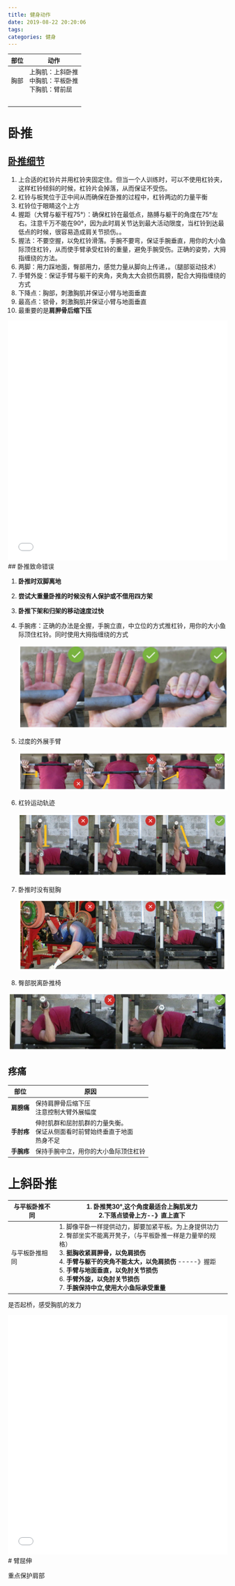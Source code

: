 ```yaml
---
title: 健身动作
date: 2019-08-22 20:20:06
tags:
categories: 健身
---
```


| 部位 | 动作                                                   |
| ---- | ------------------------------------------------------ |
| 胸部 | 上胸肌：上斜卧推<br>中胸肌：平板卧推<br>下胸肌：臂前屈 |
|      |                                                        |
|      |                                                        |
|      |                                                        |
|      |                                                        |
|      |                                                        |

<!--more-->

# 卧推

## [卧推细节](https://mp.weixin.qq.com/s?__biz=MzA3MDE5NDQxMQ==&mid=2649921198&idx=1&sn=59eea138954556dcbca1e62c6116edb9&chksm=86c6b32ab1b13a3c85904df933279afaf0afe1c89463021249f1611cdaa4f8fcf3d3d718de45&scene=21#wechat_redirect)

1. 上合适的杠铃片并用杠铃夹固定住。但当一个人训练时，可以不使用杠铃夹，这样杠铃倾斜的时候，杠铃片会掉落，从而保证不受伤。
2. 杠铃与板凳位于正中间从而确保在卧推的过程中，杠铃两边的力量平衡
3. 杠铃位于眼睛这个上方
4. 握距（大臂与躯干程75°）：确保杠铃在最低点，胳膊与躯干的角度在75°左右。注意千万不能在90°，因为此时肩关节达到最大活动限度，当杠铃到达最低点的时候，很容易造成肩关节损伤。。
5. 握法：不要空握，以免杠铃滑落。手腕不要弯，保证手腕垂直，用你的大小鱼际顶住杠铃，从而使手臂承受杠铃的重量，避免手腕受伤。正确的姿势，大拇指缠绕的方法。
6. 两脚：用力踩地面，臀部用力，感觉力量从脚向上传递，。（腿部驱动技术）
7. 手臂外旋：保证手臂与躯干的夹角，夹角太大会损伤肩膀，配合大拇指缠绕的方式
8. 下降点：胸部，刺激胸肌并保证小臂与地面垂直
9. 最高点：锁骨，刺激胸肌并保证小臂与地面垂直
10. 最重要的是**肩胛骨后缩下压**

<iframe width="100%" height="550" src="//player.bilibili.com/player.html?aid=13073525&cid=21459892&page=1" scrolling="no" border="0" frameborder="no" framespacing="0" allowfullscreen="true"> </iframe>
## 卧推致命错误

1. **卧推时双脚离地**

2. **尝试大重量卧推的时候没有人保护或不借用四方架**

3. **卧推下架和归架的移动速度过快**

4. 手腕疼：正确的办法是全握，手腕立直，中立位的方式推杠铃，用你的大小鱼际顶住杠铃。同时使用大拇指缠绕的方式

   ![1566306256762](健身动作/1566306256762.png)

5. 过度的外展手臂

   ![1566306108276](健身动作/1566306108276.png)

6. 杠铃运动轨迹

   ![1566306198017](健身动作/1566306198017.png)

7. 卧推时没有挺胸

   ![1566306386620](健身动作/1566306386620.png)

8. 臀部脱离卧推椅

![1566306445140](健身动作/1566306445140.png)

## 疼痛

| 部位       | 原因                                                         |
| ---------- | ------------------------------------------------------------ |
| **肩膀痛** | 保持肩胛骨后缩下压<br>注意控制大臂外展幅度                   |
| **手肘疼** | 伸肘肌群和屈肘肌群的力量失衡。<br>保证从侧面看时前臂始终垂直于地面<br>热身不足 |
| **手腕疼** | 保持手腕中立，用你的大小鱼际顶住杠铃                         |

# 上斜卧推

| 与平板卧推不同 | 1. 卧推凳30°,这个角度最适合上胸肌发力<br>2.下落点锁骨上方--》直上直下 |
| -------------- | ------------------------------------------------------------ |
| 与平板卧推相同 | 1. 脚像平卧一样提供动力，脚要加紧平板。为上身提供功力<br>2. 臀部坐实不能离开凳子，（与平板卧推一样是力量举的规格）<br>3. **挺胸收紧肩胛骨，以免肩损伤**<br>4. **手臂与躯干的夹角不能太大，以免肩损伤**  -----》握距<br>5. **手臂与地面垂直，以免肘关节损伤**<br>6. **手臂外旋，以免肘关节损伤**<br>7. **手腕保持中立,使用大小鱼际承受重量** |

是否起桥，感受胸肌的发力

<iframe width=100% height=550 src="//player.bilibili.com/player.html?aid=25531524&cid=43475731&page=1" scrolling="no" border="0" frameborder="no" framespacing="0" allowfullscreen="true"> </iframe>
# 臂屈伸

重点保护肩部
